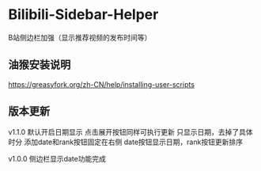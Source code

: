 # Bilibili-Sidebar-Helper
B站侧边栏加强（显示推荐视频的发布时间等）

## 油猴安装说明
https://greasyfork.org/zh-CN/help/installing-user-scripts

## 版本更新

v1.1.0
默认开启日期显示
点击展开按钮同样可执行更新
只显示日期，去掉了具体时分
添加date和rank按钮固定在右侧
date按钮显示日期，rank按钮更新排序

v1.0.0
侧边栏显示date功能完成



